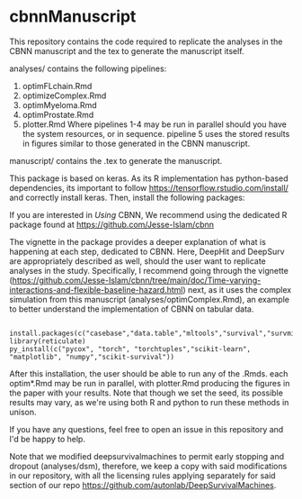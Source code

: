 # cbnnManuscript

This repository contains the code required to replicate the analyses in the CBNN manuscript and the tex to generate the manuscript itself.

analyses/ contains the following pipelines:
1. optimFLchain.Rmd
2. optimizeComplex.Rmd
3. optimMyeloma.Rmd
4. optimProstate.Rmd
5. plotter.Rmd
Where pipelines 1-4 may be run in parallel should you have the system resources, or in sequence. pipeline 5 uses the stored results in figures similar to those generated in the CBNN manuscript.

manuscript/ contains the .tex to generate the manuscript.



This package is based on keras. As its R implementation has python-based dependencies, its important to follow https://tensorflow.rstudio.com/install/ and correctly install keras. Then, install the following packages:

If you are interested in *Using* CBNN, We recommend using the dedicated R package found at https://github.com/Jesse-Islam/cbnn

The vignette in the package provides a deeper explanation of what is happening at each step, dedicated to CBNN. Here, DeepHit and DeepSurv are appropriately described as well, should the user want to replicate analyses in the study. Specifically, I recommend going through the vignette (https://github.com/Jesse-Islam/cbnn/tree/main/doc/Time-varying-interactions-and-flexible-baseline-hazard.html) next, as it uses the complex simulation from this manuscript (analyses/optimComplex.Rmd), an example to better understand the implementation of CBNN on tabular data.


```

install.packages(c("casebase","data.table","mltools","survival","survminer","ggplot2","colorspace","DT","splines","reticulate","simsurv","flexsurv","survivalmodels","visreg","riskRegression",'pseudo',"ggrepel","dplyr","cowplot","matrixStats","tableone","gridExtra","grid","gtable","flextable"))
library(reticulate)
py_install(c("pycox", "torch", "torchtuples","scikit-learn", "matplotlib", "numpy","scikit-survival"))

```

After this installation, the user should be able to run any of the .Rmds. each optim*.Rmd may be run in parallel, with plotter.Rmd producing the figures in the paper with your results. Note that though we set the seed, its possible results may vary, as we're using both R and python to run these methods in unison. 

If you have any questions, feel free to open an issue in this repository and I'd be happy to help.

Note that we modified deepsurvivalmachines to permit early stopping and dropout (analyses/dsm), therefore, we keep a copy with said modifications in our repository, with all the licensing rules applying separately for said section of our repo https://github.com/autonlab/DeepSurvivalMachines.


